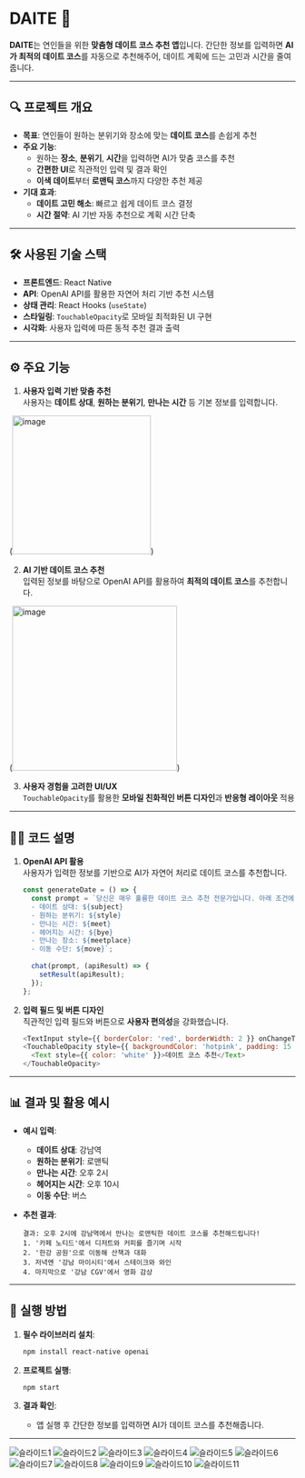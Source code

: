 # DAITE 💖  
**DAITE**는 연인들을 위한 **맞춤형 데이트 코스 추천 앱**입니다. 간단한 정보를 입력하면 **AI가 최적의 데이트 코스**를 자동으로 추천해주어, 데이트 계획에 드는 고민과 시간을 줄여줍니다.

---

## 🔍 프로젝트 개요

- **목표**: 연인들이 원하는 분위기와 장소에 맞는 **데이트 코스**를 손쉽게 추천
- **주요 기능**:
  - 원하는 **장소**, **분위기**, **시간**을 입력하면 AI가 맞춤 코스를 추천
  - **간편한 UI**로 직관적인 입력 및 결과 확인
  - **이색 데이트**부터 **로맨틱 코스**까지 다양한 추천 제공
- **기대 효과**:
  - **데이트 고민 해소**: 빠르고 쉽게 데이트 코스 결정
  - **시간 절약**: AI 기반 자동 추천으로 계획 시간 단축

---

## 🛠️ 사용된 기술 스택

- **프론트엔드**: React Native
- **API**: OpenAI API를 활용한 자연어 처리 기반 추천 시스템
- **상태 관리**: React Hooks (`useState`)
- **스타일링**: `TouchableOpacity`로 모바일 최적화된 UI 구현
- **시각화**: 사용자 입력에 따른 동적 추천 결과 출력

---

## ⚙️ 주요 기능

1. **사용자 입력 기반 맞춤 추천**  
   사용자는 **데이트 상대**, **원하는 분위기**, **만나는 시간** 등 기본 정보를 입력합니다.

(<img width="244" alt="image" src="https://github.com/user-attachments/assets/966c7090-a726-4078-8026-237c6e041579" />)

2. **AI 기반 데이트 코스 추천**  
   입력된 정보를 바탕으로 OpenAI API를 활용하여 **최적의 데이트 코스**를 추천합니다.

(<img width="290" alt="image" src="https://github.com/user-attachments/assets/7d908abb-a289-433b-8789-47f94ddda022" />)

3. **사용자 경험을 고려한 UI/UX**  
   `TouchableOpacity`를 활용한 **모바일 친화적인 버튼 디자인**과 **반응형 레이아웃** 적용

---

## 🧑‍💻 코드 설명

1. **OpenAI API 활용**  
   사용자가 입력한 정보를 기반으로 AI가 자연어 처리로 데이트 코스를 추천합니다.

   ```javascript
   const generateDate = () => {
     const prompt = `당신은 매우 훌륭한 데이트 코스 추천 전문가입니다. 아래 조건에 따라 최적의 데이트 코스를 추천해주세요.
     - 데이트 상대: ${subject}
     - 원하는 분위기: ${style}
     - 만나는 시간: ${meet}
     - 헤어지는 시간: ${bye}
     - 만나는 장소: ${meetplace}
     - 이동 수단: ${move}`;
     
     chat(prompt, (apiResult) => {
       setResult(apiResult);
     });
   };
   ```

2. **입력 필드 및 버튼 디자인**  
   직관적인 입력 필드와 버튼으로 **사용자 편의성**을 강화했습니다.

   ```javascript
   <TextInput style={{ borderColor: 'red', borderWidth: 2 }} onChangeText={text => setSubject(text)} value={subject} placeholder="데이트 상대" />
   <TouchableOpacity style={{ backgroundColor: 'hotpink', padding: 15 }} onPress={generateDate}>
     <Text style={{ color: 'white' }}>데이트 코스 추천</Text>
   </TouchableOpacity>
   ```

---

## 📊 결과 및 활용 예시

- **예시 입력**:
  - **데이트 상대**: 강남역
  - **원하는 분위기**: 로맨틱
  - **만나는 시간**: 오후 2시
  - **헤어지는 시간**: 오후 10시
  - **이동 수단**: 버스

- **추천 결과**:
  ```
  결과: 오후 2시에 강남역에서 만나는 로맨틱한 데이트 코스를 추천해드립니다!
  1. '카페 노티드'에서 디저트와 커피를 즐기며 시작
  2. '한강 공원'으로 이동해 산책과 대화
  3. 저녁엔 '강남 마이시티'에서 스테이크와 와인
  4. 마지막으로 '강남 CGV'에서 영화 감상
  ```

---

## 🚀 실행 방법

1. **필수 라이브러리 설치**:
   ```bash
   npm install react-native openai
   ```

2. **프로젝트 실행**:
   ```bash
   npm start
   ```

3. **결과 확인**:
   - 앱 실행 후 간단한 정보를 입력하면 AI가 데이트 코스를 추천해줍니다.


---
![슬라이드1](https://github.com/user-attachments/assets/2edceb9f-ed79-49ce-8382-8aa1e7cc5c98)
![슬라이드2](https://github.com/user-attachments/assets/4b78cd2c-59a4-4857-b4a1-e24626a469d4)
![슬라이드3](https://github.com/user-attachments/assets/a15304a0-a748-4828-9d75-817436433d82)
![슬라이드4](https://github.com/user-attachments/assets/3b0b92df-5cd3-48f3-b152-6fe7de6d51c1)
![슬라이드5](https://github.com/user-attachments/assets/e437f3d6-7d33-44bf-99a7-f1c0ef8219bb)
![슬라이드6](https://github.com/user-attachments/assets/769b120a-306c-4ba3-be76-ba1f63e2f20c)
![슬라이드7](https://github.com/user-attachments/assets/d947c703-5538-4e4d-960d-6cfe896ba96d)
![슬라이드8](https://github.com/user-attachments/assets/de27b4e5-5d06-4acb-bbc2-8308ba7f1201)
![슬라이드9](https://github.com/user-attachments/assets/a9feb7e4-5502-44b4-9189-6071522e585a)
![슬라이드10](https://github.com/user-attachments/assets/27d5e815-499f-4fdc-abf1-d9f95146f02d)
![슬라이드11](https://github.com/user-attachments/assets/953597b9-f4b9-4736-8599-903dbb86432f)
